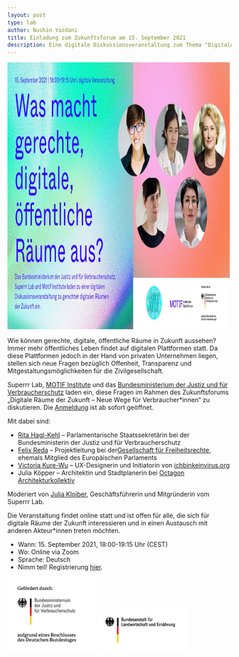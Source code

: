 ```yaml
---
layout: post
type: lab
author: Nushin Yazdani
title: Einladung zum Zukunftsforum am 15. September 2021
description: Eine digitale Diskussionsveranstaltung zum Thema "Digitale Räume der Zukunft"
---
```

<img src="/assets/img/blog/Zukunftsforum-Diskussionsrunde.jpg" alt="Bild mit dem Titel Was macht gerechte digitale öffentliche Räume aus und den Fotos der vier Vortragenden und der Moderatorin" width="500" height="600">

<p>
Wie können gerechte, digitale, öffentliche Räume in Zukunft aussehen? Immer mehr öffentliches Leben findet auf digitalen Plattformen statt. Da diese Plattformen jedoch in der Hand von privaten Unternehmen liegen, stellen sich neue Fragen bezüglich Offenheit, Transparenz und Mitgestaltungsmöglichkeiten für die Zivilgesellschaft. 

Superrr Lab, <a href="https://motif-institute.com/">MOTIF Institute</a> und das <a href="https://www.bmjv.de/">Bundesministerium der Justiz und für Verbraucherschutz</a> laden ein, diese Fragen im Rahmen des Zukunftsforums „Digitale Räume der Zukunft – Neue Wege für Verbraucher*innen“ zu diskutieren. Die <a href="https://us02web.zoom.us/webinar/register/WN_UIiQgcFjTTOvpePR9Ta3Pg">Anmeldung</a> ist ab sofort geöffnet.
</p>

<p>
Mit dabei sind: 
</p>

<ul>
<li><a href="https://rita-hagl-kehl.de/">Rita Hagl-Kehl</a> – Parlamentarische Staatssekretärin bei der Bundesministerin der Justiz und für Verbraucherschutz</li>
<li><a href="https://felixreda.eu//">Felix Reda</a> – Projektleitung bei der<a href="https://freiheitsrechte.org/">Gesellschaft für Freiheitsrechte</a>, ehemals Mitglied des Europäischen Parlaments </li>
<li><a href="https://kateboss5000.neocities.org/">Victoria Kure-Wu</a> – UX-Designerin und Initiatorin von <a href="https://www.ichbinkeinvirus.org/">ichbinkeinvirus.org</a></li>
<li>Julia Köpper – Architektin und Stadtplanerin bei <a href="http://www.octagon-architekturkollektiv.net/kollektiv/">Octagon Architekturkollektiv</a></li>
</ul>
<p>
  Moderiert von <a href="https://juliakloiber.com/">Julia Kloiber</a>, Geschäftsführerin und Mitgründerin vom Superrr Lab.
</p>


<p>
Die Veranstaltung findet online statt und ist offen für alle, die sich für digitale Räume der Zukunft interessieren und in einen Austausch mit anderen Akteur*innen treten möchten. 
</p>

<p>
<ul>
<li>Wann: 15. September 2021, 18:00-19:15 Uhr (CEST)</li>
<li>Wo: Online via Zoom</li>
<li>Sprache: Deutsch </li>
<li>Nimm teil! Registrierung <a href="https://us02web.zoom.us/webinar/register/WN_UIiQgcFjTTOvpePR9Ta3Pg">hier</a>.</li> 
</ul>
</p>
<img src="/assets/img/blog/BMJV-logo.jpg" alt="gefördert durch das BMJV" style="max-width: 200px;">
<img src="/assets/img/blog/BLE-logo.jpg" alt="BLE" style="max-width: 200px;">

